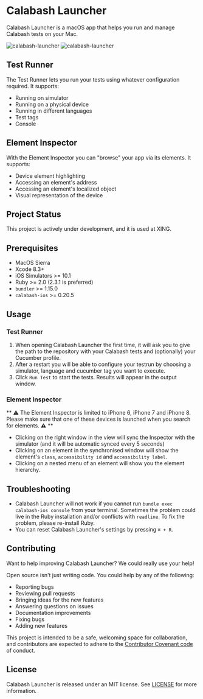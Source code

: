 # Calabash Launcher

Calabash Launcher is a macOS app that helps you run and manage Calabash tests on your Mac.

![calabash-launcher](https://user-images.githubusercontent.com/4190298/31447991-9ea646a2-aea3-11e7-9b4e-353399805409.png)
![calabash-launcher](https://user-images.githubusercontent.com/18147900/32011906-7820e884-b9b6-11e7-8a43-8be26fd08c65.png)

## Test Runner

The Test Runner lets you run your tests using whatever configuration required. It supports:

- Running on simulator
- Running on a physical device
- Running in different languages
- Test tags
- Console

## Element Inspector

With the Element Inspector you can "browse" your app via its elements. It supports:

- Device element highlighting
- Accessing an element's address
- Accessing an element's localized object
- Visual representation of the device

## Project Status

This project is actively under development, and it is used at XING.

## Prerequisites

- MacOS Sierra
- Xcode 8.3+
- iOS Simulators >= 10.1
- Ruby >= 2.0 (2.3.1 is preferred)
- `bundler` >= 1.15.0
- `calabash-ios` >= 0.20.5

## Usage

### Test Runner

1. When opening Calabash Launcher the first time, it will ask you to give the path to the repository with your Calabash tests and (optionally) your Cucumber profile.
2. After a restart you will be able to configure your testrun by choosing a simulator, language and cucumber tag you want to execute.
3. Click `Run Test` to start the tests. Results will appear in the output window.

### Element Inspector

** ⚠️ The Element Inspector is limited to iPhone 6, iPhone 7 and iPhone 8. Please make sure that one of these devices is launched when you search for elements. ⚠️ **

- Clicking on the right window in the view will sync the Inspector with the simulator (and it will be automatic synced every 5 seconds)
- Clicking on an element in the synchronised window will show the element's `class`, `accessibility id` and `accessibility label`.
- Clicking on a nested menu of an element will show you the element hierarchy.

## Troubleshooting

- Calabash Launcher will not work if you cannot run `bundle exec calabash-ios console` from your terminal. 
Sometimes the problem could live in the Ruby installation and/or conflicts with `readline`. To fix the problem, please re-install Ruby.
- You can reset Calabash Launcher's settings by pressing `⌘ + R`.

## Contributing
Want to help improving Calabash Launcher? We could really use your help!

Open source isn't just writing code. You could help by any of the following:

- Reporting bugs
- Reviewing pull requests
- Bringing ideas for the new features
- Answering questions on issues
- Documentation improvements
- Fixing bugs
- Adding new features

This project is intended to be a safe, welcoming space for collaboration, and contributors are expected to adhere to the [Contributor Covenant code](http://contributor-covenant.org/) of conduct.

## License

Calabash Launcher is released under an MIT license. See [LICENSE](LICENSE) for more information.
